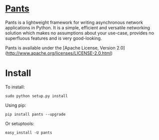 [Pants](http://pantsweb.org/)
=============================
Pants is a lightweight framework for writing asynchronous network applications
in Python. It is a simple, efficient and versatile networking solution which
makes no assumptions about your use-case, provides no superfluous features and
is very good-looking.

Pants is available under the [Apache License, Version 2.0]
(http://www.apache.org/licenses/LICENSE-2.0.html)

Install
=======
To install:

    sudo python setup.py install

Using pip:

    pip install pants --upgrade

Or setuptools:

    easy_install -U pants
